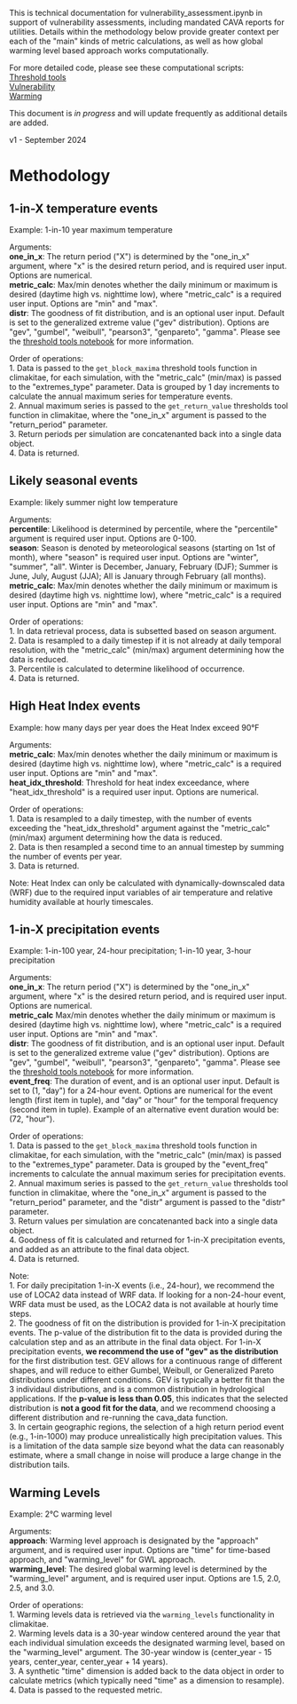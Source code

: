 This is technical documentation for vulnerability_assessment.ipynb in support of vulnerability assessments, including mandated CAVA reports for utilities.
Details within the methodology below provide greater context per each of the "main" kinds of metric calculations, 
as well as how global warming level based approach works computationally. 

For more detailed code, please see these computational scripts:
<br> [Threshold tools](https://github.com/cal-adapt/climakitae/blob/main/climakitae/explore/threshold_tools.py)
<br> [Vulnerability](https://github.com/cal-adapt/climakitae/blob/main/climakitae/explore/vulnerability.py)
<br> [Warming](https://github.com/cal-adapt/climakitae/blob/main/climakitae/explore.warming.py)

This document is *in progress* and will update frequently as additional details are added. 

v1 - September 2024

Methodology
===========
1-in-X temperature events
-------------------------
Example: 1-in-10 year maximum temperature

Arguments:
    <br>**one_in_x**: The return period ("X") is determined by the "one_in_x" argument, where "x" is the desired return period, and is required user input. Options are numerical.
    <br>**metric_calc**: Max/min denotes whether the daily minimum or maximum is desired (daytime high vs. nighttime low), where "metric_calc" is a required user input. Options are "min" and "max".
    <br>**distr**: The goodness of fit distribution, and is an optional user input. Default is set to the generalized extreme value ("gev" distribution). Options are "gev", "gumbel", "weibull", "pearson3", "genpareto", "gamma". Please see the [threshold tools notebook](https://github.com/cal-adapt/cae-notebooks/blob/main/work_in_progress/threshold_basics.ipynb) for more information. 

Order of operations:
    <br>1. Data is passed to the `get_block_maxima` threshold tools function in climakitae, for each simulation, with the "metric_calc" (min/max) is passed to the "extremes_type" parameter. Data is grouped by 1 day increments to calculate the annual maximum series for temperature events.
    <br>2. Annual maximum series is passed to the `get_return_value` thresholds tool function in climakitae, where the "one_in_x" argument is passed to the "return_period" parameter. 
    <br>3. Return periods per simulation are concatenanted back into a single data object.
    <br>4. Data is returned.


Likely seasonal events
----------------------
Example: likely summer night low temperature

Arguments:
    <br>**percentile**: Likelihood is determined by percentile, where the "percentile" argument is required user input. Options are 0-100. 
    <br>**season**: Season is denoted by meteorological seasons (starting on 1st of month), where "season" is required user input. Options are "winter", "summer", "all".
    Winter is December, January, February (DJF); Summer is June, July, August (JJA); All is January through February (all months).
    <br>**metric_calc**: Max/min denotes whether the daily minimum or maximum is desired (daytime high vs. nighttime low), where "metric_calc" is a required user input. Options are "min" and "max".

Order of operations:
    <br>1. In data retrieval process, data is subsetted based on season argument. 
    <br>2. Data is resampled to a daily timestep if it is not already at daily temporal resolution, with the "metric_calc" (min/max) argument determining how the data is reduced.
    <br>3. Percentile is calculated to determine likelihood of occurrence. 
    <br>4. Data is returned. 


High Heat Index events
-----------------------
Example: how many days per year does the Heat Index exceed 90°F

Arguments:
    <br>**metric_calc**: Max/min denotes whether the daily minimum or maximum is desired (daytime high vs. nighttime low), where "metric_calc" is a required user input. Options are "min" and "max".
    <br>**heat_idx_threshold**: Threshold for heat index exceedance, where "heat_idx_threshold" is a required user input. Options are numerical. 

Order of operations:
    <br>1. Data is resampled to a daily timestep, with the number of events exceeding the "heat_idx_threshold" argument against the "metric_calc" (min/max) argument determining how the data is reduced. 
    <br>2. Data is then resampled a second time to an annual timestep by summing the number of events per year. 
    <br>3. Data is returned. 

Note: Heat Index can only be calculated with dynamically-downscaled data (WRF) due to the required input variables of air temperature and relative humidity available at hourly timescales.


1-in-X precipitation events
---------------------------
Example: 1-in-100 year, 24-hour precipitation; 1-in-10 year, 3-hour precipitation

Arguments:
    <br>**one_in_x**: The return period ("X") is determined by the "one_in_x" argument, where "x" is the desired return period, and is required user input. Options are numerical.
    <br>**metric_calc** Max/min denotes whether the daily minimum or maximum is desired (daytime high vs. nighttime low), where "metric_calc" is a required user input. Options are "min" and "max".
    <br>**distr**: The goodness of fit distribution, and is an optional user input. Default is set to the generalized extreme value ("gev" distribution). Options are "gev", "gumbel", "weibull", "pearson3", "genpareto", "gamma". Please see the [threshold tools notebook](https://github.com/cal-adapt/cae-notebooks/blob/main/work_in_progress/threshold_basics.ipynb) for more information. 
    <br>**event_freq**: The duration of event, and is an optional user input. Default is set to (1, "day") for a 24-hour event. Options are numerical for the event length (first item in tuple), and "day" or "hour" for the temporal frequency (second item in tuple). Example of an alternative event duration would be: (72, "hour"). 

Order of operations:
    <br>1. Data is passed to the `get_block_maxima` threshold tools function in climakitae, for each simulation, with the "metric_calc" (min/max) is passed to the "extremes_type" parameter. Data is grouped by the "event_freq" increments to calculate the annual maximum series for precipitation events.
    <br>2. Annual maximum series is passed to the `get_return_value` thresholds tool function in climakitae, where the "one_in_x" argument is passed to the "return_period" parameter, and the "distr" argument is passed to the "distr" parameter. 
    <br>3. Return values per simulation are concatenanted back into a single data object.
    <br>4. Goodness of fit is calculated and returned for 1-in-X precipitation events, and added as an attribute to the final data object. 
    <br>4. Data is returned.

Note: 
    <br>1. For daily precipitation 1-in-X events (i.e., 24-hour), we recommend the use of LOCA2 data instead of WRF data. If looking for a non-24-hour event, WRF data must be used, as the LOCA2 data is not available at hourly time steps.
    <br>2. The goodness of fit on the distribution is provided for 1-in-X precipitation events. The p-value of the distribution fit to the data is provided during the calculation step and as an attribute in the final data object. For 1-in-X precipitation events, **we recommend the use of "gev" as the distribution** for the first distribution test. GEV allows for a continuous range of different shapes, and will reduce to either Gumbel, Weibull, or Generalized Pareto distributions under different conditions. GEV is typically a better fit than the 3 individaul distributions, and is a common distribution in hydrological applications. If the **p-value is less than 0.05**, this indicates that the selected distribution is **not a good fit for the data**, and we recommend choosing a different distribution and re-running the cava_data function.
    <br>3. In certain geographic regions, the selection of a high return period event (e.g., 1-in-1000) may produce unrealistically high precipitation values. This is a limitation of the data sample size beyond what the data can reasonably estimate, where a small change in noise will produce a large change in the distribution tails.

Warming Levels
---------------
Example: 2°C warming level

Arguments:
    <br>**approach**: Warming level approach is designated by the "approach" argument, and is required user input. Options are "time" for time-based approach, and "warming_level" for GWL approach.
    <br>**warming_level**: The desired global warming level is determined by the "warming_level" argument, and is required user input. Options are 1.5, 2.0, 2.5, and 3.0.

Order of operations:
    <br>1. Warming levels data is retrieved via the `warming_levels` functionality in climakitae. 
    <br>2. Warming levels data is a 30-year window centered around the year that each individual simulation exceeds the designated warming level, based on the "warming_level" argument. The 30-year window is (center_year - 15 years, center_year, center_year + 14 years).
    <br>3. A synthetic "time" dimension is added back to the data object in order to calculate metrics (which typically need "time" as a dimension to resample). 
    <br>4. Data is passed to the requested metric. 
